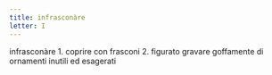 ```yaml
---
title: infrasconàre
letter: I
---
```

infrasconàre 1. coprire con frasconi 2. figurato gravare goffamente di ornamenti inutili ed esagerati